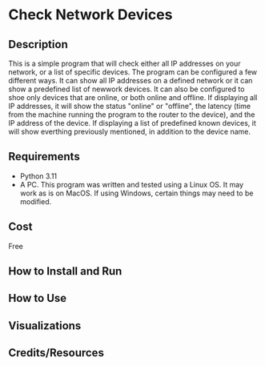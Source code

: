 # Check Network Devices

## Description
This is a simple program that will check either all IP addresses on your network, or a
list of specific devices. The program can be configured a few different ways. It can show
all IP addresses on a defined network or it can show a predefined list of newwork devices.
It can also be configured to shoe only devices that are online, or both online and offline. 
If displaying all IP addresses, it will show the status "online" or "offline", the latency 
(time from the machine running the program to the router to the device), and the IP address 
of the device. If displaying a list of predefined known devices, it will show everthing 
previously mentioned, in addition to the device name.

## Requirements
- Python 3.11
- A PC. This program was written and tested using a Linux OS. It may work as is on MacOS. If using Windows, certain things may need to be modified. 

## Cost
Free

## How to Install and Run

## How to Use

## Visualizations

## Credits/Resources
